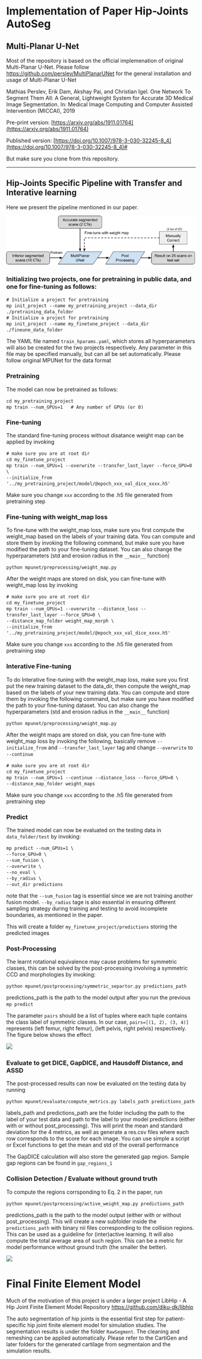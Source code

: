 # Implementation of Paper Hip-Joints AutoSeg

##  Multi-Planar U-Net
Most of the repository is based on the official implemenation of original Multi-Planar U-Net.
Please follow https://github.com/perslev/MultiPlanarUNet for the general installation and usage of Multi-Planar U-Net

Mathias Perslev, Erik Dam, Akshay Pai, and Christian Igel. One Network To 
Segment Them All: A General, Lightweight System for Accurate 3D Medical Image
Segmentation. In: Medical Image Computing and Computer Assisted Intervention 
(MICCAI), 2019

Pre-print version: [https://arxiv.org/abs/1911.01764](https://arxiv.org/abs/1911.01764)

Published version: [https://doi.org/10.1007/978-3-030-32245-8_4](https://doi.org/10.1007/978-3-030-32245-8_4)#

But make sure you clone from this repository.

---

##  Hip-Joints Specific Pipeline with Transfer and Interative learning
Here we present the pipeline mentioned in our paper.

![](figures/pipeline.png)

### Initializing two projects, one for pretraining in public data, and one for fine-tuning as follows:

```
# Initialize a project for pretraining
mp init_project --name my_pretraining_project --data_dir ./pretraining_data_folder
# Initialize a project for pretraining
mp init_project --name my_finetune_project --data_dir ./fineune_data_folder
```

The YAML file named ```train_hparams.yaml```, which stores all hyperparameters will also be 
created for the two projects respectively. Any 
parameter in this file may be specified manually, but can all be set 
automatically. Please follow original MPUNet for the data format


### Pretraining
The model can now be pretrained as follows:

```
cd my_pretraining_project
mp train --num_GPUs=1   # Any number of GPUs (or 0)
```

### Fine-tuning
The standard fine-tuning process without disatance weight map can be applied by invoking 
```
# make sure you are at root dir
cd my_finetune_project
mp train --num_GPUs=1 --overwrite --transfer_last_layer --force_GPU=0 \
--initialize_from '../my_pretraining_project/model/@epoch_xxx_val_dice_xxxx.h5'
```
Make sure you change ```xxx``` according to the .h5 file generated from pretraining step 

### Fine-tuning with weight_map loss
To fine-tune with the weight_map loss, make sure you first compute the weight_map based on the labels of 
your training data. You can compute and store them by invoking the following command, but make sure you 
have modified the path to your fine-tuning dataset. You can also change the hyperparameters 
(std and erosion radius in the ```__main__``` function) 
```
python mpunet/preprocessing/weight_map.py
```

After the weight maps are stored on disk, you can fine-tune with weight_map loss by invoking
```
# make sure you are at root dir
cd my_finetune_project
mp train --num_GPUs=1 --overwrite --distance_loss --transfer_last_layer --force_GPU=0 \
--distance_map_folder weight_map_morph \
--initialize_from '../my_pretraining_project/model/@epoch_xxx_val_dice_xxxx.h5'
```
Make sure you change ```xxx``` according to the .h5 file generated from pretraining step 


### Interative Fine-tuning
To do Interative fine-tuning with the weight_map loss, make sure you first put the new training dataset to the data_dir,
then compute the weight_map based on the labels of 
your new training data. You can compute and store them by invoking the following command, but make sure you 
have modified the path to your fine-tuning dataset. You can also change the hyperparameters 
(std and erosion radius in the ```__main__``` function) 

```
python mpunet/preprocessing/weight_map.py
```

After the weight maps are stored on disk, you can fine-tune with weight_map loss by invoking the following, basically
remove ```--initialize_from``` and ```--transfer_last_layer```  tag and change ```--overwrite``` to ```--continue``` 

```
# make sure you are at root dir
cd my_finetune_project
mp train --num_GPUs=1 --continue --distance_loss --force_GPU=0 \
--distance_map_folder weight_maps 
```
Make sure you change ```xxx``` according to the .h5 file generated from pretraining step 



### Predict
The trained model can now be evaluated on the testing data in 
```data_folder/test``` by invoking:

```
mp predict --num_GPUs=1 \
--force_GPU=0 \
--sum_fusion \
--overwrite \
--no_eval \
--by_radius \
--out_dir predictions 
```
note that the ```--sum_fusion``` tag is essential since we are not training 
another fusion model. ```--by_radius``` tage is also essential in ensuring different sampling strategy during training
and testing to avoid incomplete boundaries, as mentioned in the paper.

This will create a folder ```my_finetune_project/predictions``` storing the predicted 
images


### Post-Processing
The learnt rotational equivalence may cause problems for symmetric classes, this can be solved by the post-processing involving a symmetric CCD and morphologies by invoking:

```
python mpunet/postprocessing/symmetric_separtor.py predictions_path
```

predictions_path is the path to the model output after you run the previous ```mp predict ```

The parameter ```pairs``` should be a list of tuples where each tuple contains the class label of symmetric 
classes. In our case,  ```pairs=[(1, 2), (3, 4)] ``` represents (left femur, right femur), (left pelvis, right pelvis) respectively. The figure below shows the effect

![](figures/wo_post.png)


### Evaluate to get DICE, GapDICE, and Hausdoff Distance, and ASSD
The post-processed results can now be evaluated on the testing data by running

```
python mpunet/evaluate/compute_metrics.py labels_path predictions_path
```
labels_path and predictions_path are the folder including the path to the label of your test data and path to the label to your model predictions (either with or without post_processing). 
This will print the mean and standard deviation for the 4 metrics, as well as generate a res.csv files where each row corresponds to the score for each image. You can use simple a script or
Excel functions to get the mean and std of the overall performance

The GapDICE calculation will also store the generated gap region. Sample gap regions can be found in ```gap_regions_1```

### Collision Detection / Evaluate without ground truth 
To compute the regions corrsponding to Eq. 2 in the paper, run

```
python mpunet/postprocessing/active_weight_map.py predictions_path
```

predictions_path is the path to the model output (either with or without post_processing). This will create a new subfolder inside the ```predictions_path``` with binary nii files corresponding to the collision regions. This can be used as a guideline for (inter)active learning. It will also compute the total average area of such region. This can be a metric for model performance without ground truth (the smaller the better). 


![](figures/before_after_v3.png)

# Final Finite Element Model

Much of the motivation of this project is under a larger project LibHip - A Hip Joint Finite Element Model Repository https://github.com/diku-dk/libhip

The auto segmentation of hip joints is the essential first step for patient-specific hip joint finite element model for simulation studies. The segmentation results is under the folder ```RawSegment```. The cleaning and remeshing can be applied automatically. Please refer to the CartiGen and later folders for the generated cartilage from segmentaion and the simulation results.
